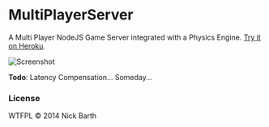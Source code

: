 # MultiPlayerServer

A Multi Player NodeJS Game Server integrated with a Physics Engine. [Try it on Heroku](http://multiplayerserver.herokuapp.com/).

![Screenshot](https://raw.githubusercontent.com/nickbarth/MultiPlayerServer/master/screenshot.png "Screenshot")

**Todo**: Latency Compensation... Someday...

### License
WTFPL &copy; 2014 Nick Barth
